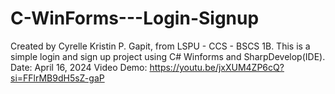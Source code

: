 # C-WinForms---Login-Signup
Created by Cyrelle Kristin P. Gapit, from LSPU - CCS - BSCS 1B.
This is a simple login and sign up project using C# Winforms and SharpDevelop(IDE).
Date: April 16, 2024
Video Demo: https://youtu.be/jxXUM4ZP6cQ?si=FFlrMB9dH5sZ-gaP
